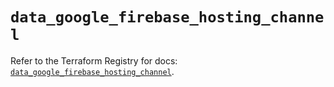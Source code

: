 # `data_google_firebase_hosting_channel`

Refer to the Terraform Registry for docs: [`data_google_firebase_hosting_channel`](https://registry.terraform.io/providers/hashicorp/google-beta/6.11.0/docs/data-sources/google_firebase_hosting_channel).
